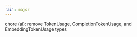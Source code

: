 ```yaml
---
'ai': major
---
```


chore (ai): remove TokenUsage, CompletionTokenUsage, and EmbeddingTokenUsage types
